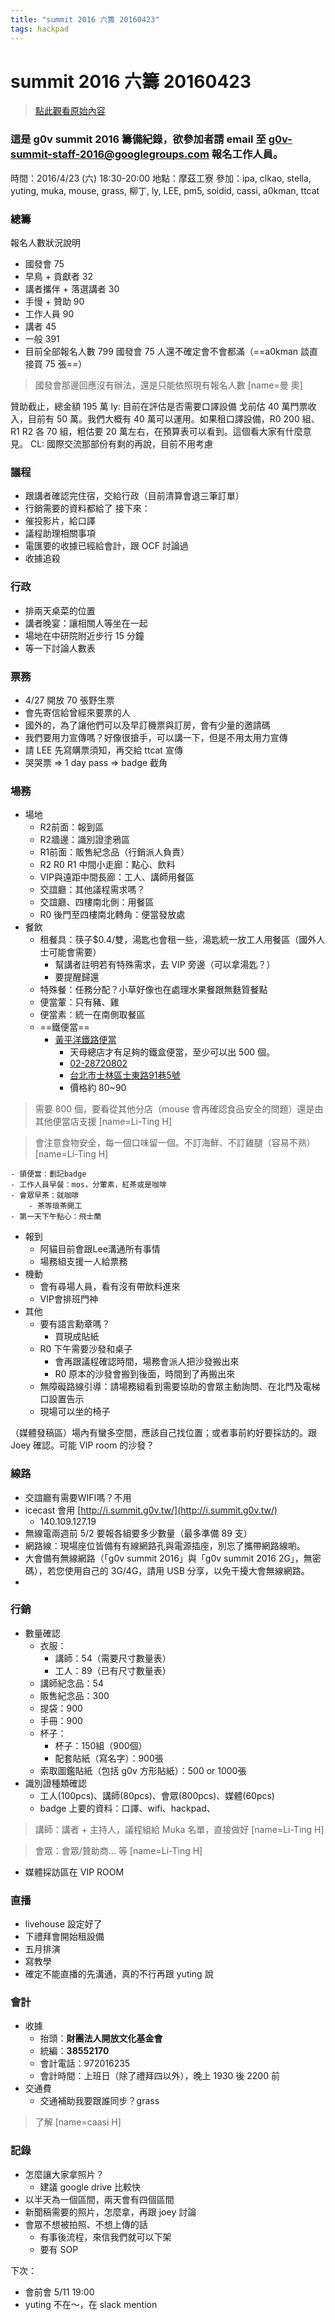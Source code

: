 ```yaml
---
title: "summit 2016 六籌 20160423"
tags: hackpad
---
```


# summit 2016 六籌 20160423

> [點此觀看原始內容](https://g0v.hackpad.tw/BRcrPEaIU4I)

### 這是 g0v summit 2016 籌備紀錄，欲參加者請 email 至 g0v-summit-staff-2016@googlegroups.com 報名工作人員。


時間：2016/4/23 (六) 18:30-20:00
地點：摩茲工寮
參加：ipa, clkao, stella, yuting, muka, mouse, grass, 柳丁, ly, LEE, pm5, soidid, cassi, a0kman, ttcat


### 總籌


報名人數狀況說明
- 國發會 75
- 早鳥 \+ 貢獻者 32
- 講者攜伴 \+ 落選講者 30
- 手慢 \+ 贊助 90
- 工作人員 90
- 講者 45
- 一般 391
- 目前全部報名人數 799
國發會 75 人還不確定會不會都滿（==a0kman 談直接買 75 張==）
> 國發會那邊回應沒有辦法，還是只能依照現有報名人數
> [name=曼 奧]


贊助截止，總金額 195 萬
ly: 目前在評估是否需要口譯設備
戈前估 40 萬門票收入，目前有 50 萬。我們大概有 40 萬可以運用。如果租口譯設備，R0 200 組、R1 R2 各 70 組，粗估要 20 萬左右，在預算表可以看到。這個看大家有什麼意見。
CL: 國際交流那部份有剩的再說，目前不用考慮

### 議程

- 跟講者確認完住宿，交給行政（目前清算會退三筆訂單）
- 行銷需要的資料都給了
接下來：
- 催投影片，給口譯
- 議程助理相關事項
- 電匯要的收據已經給會計，跟 OCF 討論過
- 收據追殺

### 行政

- 排兩天桌菜的位置
- 講者晚宴：讓相關人等坐在一起
- 場地在中研院附近步行 15 分鐘
- 等一下討論人數表

### 票務

- 4/27 開放 70 張野生票
- 會先寄信給曾經來要票的人
- 國外的，為了讓他們可以及早訂機票與訂房，會有少量的邀請碼
- 我們要用力宣傳嗎？好像很搶手，可以講一下，但是不用太用力宣傳
- 請 LEE 先寫購票須知，再交給 ttcat 宣傳
- 哭哭票 =\> 1 day pass => badge 截角

### 場務

- 場地
    - R2前面：報到區
    - R2牆邊：識別證塗鴉區
    - R1前面：販售紀念品（行銷派人負責）
    - R2 R0 R1 中間小走廊：點心、飲料
    - VIP與遠距中間長廊：工人、講師用餐區
    - 交誼廳：其他議程需求嗎？
    - 交誼廳、四樓南北側：用餐區
    - R0 後門至四樓南北轉角：便當發放處
- 餐飲
    - 租餐具：筷子$0.4/雙，湯匙也會租一些，湯匙統一放工人用餐區（國外人士可能會需要）
        - 幫講者註明若有特殊需求，去 VIP 旁邊（可以拿湯匙？）
        - 要提醒歸還
    - 特殊餐：任務分配？小草好像也在處理水果餐跟無麩質餐點
    - 便當葷：只有豬、雞
    - 便當素：統一在南側取餐區
    - ==鐵便當==
        - [黃平洋鐵路便當](http://www.ipeen.com.tw/shop/49271-%E9%BB%83%E5%B9%B3%E6%B4%8B%E9%90%B5%E9%81%93%E4%BE%BF%E7%95%B6-%E5%A4%A9%E6%AF%8D%E7%B8%BD%E5%BA%97)
            - 天母總店才有足夠的鐵盒便當，至少可以出 500 個。
            - [02-28720802](tel://02-28720802)
            - [台北市士林區士東路91巷5號](https://www.google.com/maps?q=%E5%8F%B0%E5%8C%97%E5%B8%82%E5%A3%AB%E6%9E%97%E5%8D%80%E5%A3%AB%E6%9D%B1%E8%B7%AF91%E5%B7%B75%E8%99%9F)
            - 價格約 80~90
> 需要 800 個，要看從其他分店（mouse 會再確認食品安全的問題）還是由其他便當店支援
> [name=Li-Ting H]

> 會注意食物安全，每一個口味留一個。不訂海鮮、不訂雞腿（容易不熟）
> [name=Li-Ting H]

    - 領便當：劃記badge
    - 工作人員早餐：mos，分葷素，紅茶或是咖啡
    - 會眾早茶：就咖啡
        - 茶等琅茶開工
    - 第一天下午點心：飛士蘭
- 報到
    - 阿貓目前會跟Lee溝通所有事情
    - 場務組支援一人給票務
- 機動
    - 會有尋場人員，看有沒有帶飲料進來
    - VIP會排班門神
- 其他
    - 要有語言勳章嗎？
        - 買現成貼紙
    - R0 下午需要沙發和桌子
        - 會再跟議程確認時間，場務會派人把沙發搬出來
        - R0 原本的沙發會搬到後面，時間到了再搬出來
    - 無障礙路線引導：請場務組看到需要協助的會眾主動詢問、在北門及電梯口設置告示
    - 現場可以坐的椅子

（媒體發稿區）場內有蠻多空間，應該自己找位置；或者事前約好要採訪的。跟 Joey 確認。可能 VIP room 的沙發？

### 線路

- 交誼廳有需要WIFI嗎？不用
- icecast 會用 [http://i.summit.g0v.tw/](http://i.summit.g0v.tw/)
    - 140.109.127.19
- 無線電兩週前 5/2 要報各組要多少數量（最多準備 89 支）
- 網路線：現場座位皆備有有線網路孔與電源插座，別忘了攜帶網路線喲。
- 大會備有無線網路（「g0v summit 2016」與「g0v summit 2016 2G」，無密碼），若您使用自己的 3G/4G，請用 USB 分享，以免干擾大會無線網路。
-

### 行銷

- 數量確認
    - 衣服：
        - 講師：54（需要尺寸數量表）
        - 工人：89（已有尺寸數量表）
    - 講師紀念品：54
    - 販售紀念品：300
    - 提袋：900
    - 手冊：900
    - 杯子：
        - 杯子：150組（900個）
        - 配套貼紙（寫名字）：900張
    - 索取圖鑑貼紙（包括 g0v 方形貼紙）：500 or 1000張
- 識別證種類確認
    - 工人(100pcs)、講師(80pcs)、會眾(800pcs)、媒體(60pcs)
    - badge 上要的資料：口譯、wifi、hackpad、
> 講師：講者 \+ 主持人，議程組給 Muka 名單，直接做好
> [name=Li-Ting H]

> 會眾：會眾/贊助商... 等
> [name=Li-Ting H]

- 媒體採訪區在 VIP ROOM

### 直播

- livehouse 設定好了
- 下禮拜會開始租設備
- 五月排演
- 寫教學
- 確定不能直播的先溝通，真的不行再跟 yuting 說

### 會計

- 收據
    - 抬頭：**財團法人開放文化基金會**
    - 統編：**38552170**
    - 會計電話：972016235
    - 會計時間：上班日（除了禮拜四以外），晚上 1930 後 2200 前
- 交通費
    - 交通補助我要跟誰同步？grass
> 了解
> [name=caasi H]


### 記錄

- 怎麼讓大家拿照片？
    - 建議 google drive 比較快
- 以半天為一個區間，兩天會有四個區間
- 新聞稿需要的照片，怎麼拿，再跟 joey 討論
- 會眾不想被拍照、不想上傳的話
    - 有事後流程，來信我們就可以下架
    - 要有 SOP



下次：
- 會前會 5/11 19:00
- yuting 不在～，在 slack mention

